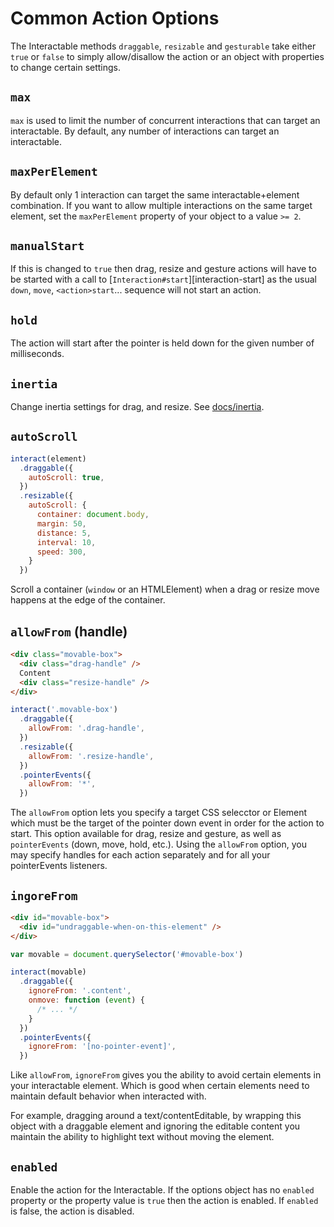 Common Action Options
=====================

The Interactable methods `draggable`, `resizable` and `gesturable` take either
`true` or `false` to simply allow/disallow the action or an object with
properties to change certain settings.

`max`
-----

`max` is used to limit the number of concurrent interactions that can target an
interactable. By default, any number of interactions can target an
interactable.

`maxPerElement`
---------------

By default only 1 interaction can target the same interactable+element
combination. If you want to allow multiple interactions on the same target
element, set the `maxPerElement` property of your object to a value `>= 2`.

`manualStart`
-------------

If this is changed to `true` then drag, resize and gesture actions will have to
be started with a call to [`Interaction#start`][interaction-start] as the usual
`down`, `move`, `<action>start`... sequence will not start an action.

`hold`
------

The action will start after the pointer is held down for the given number of milliseconds.

`inertia`
---------

Change inertia settings for drag, and resize. See [docs/inertia](<%= url_for '/docs/inertia' %>).

`autoScroll`
------------

```javascript
interact(element)
  .draggable({
    autoScroll: true,
  })
  .resizable({
    autoScroll: {
      container: document.body,
      margin: 50,
      distance: 5,
      interval: 10,
      speed: 300,
    }
  })
```

Scroll a container (`window` or an HTMLElement) when a drag or resize move
happens at the edge of the container.

`allowFrom` (handle)
--------------------

```html
<div class="movable-box">
  <div class="drag-handle" />
  Content
  <div class="resize-handle" />
</div>
```

```javascript
interact('.movable-box')
  .draggable({
    allowFrom: '.drag-handle',
  })
  .resizable({
    allowFrom: '.resize-handle',
  })
  .pointerEvents({
    allowFrom: '*',
  })
```

The `allowFrom` option lets you specify a target CSS selecctor or Element which
must be the target of the pointer down event in order for the action to start.
This option available for drag, resize and gesture, as well as `pointerEvents`
(down, move, hold, etc.). Using the `allowFrom` option, you may specify handles
for each action separately and for all your pointerEvents listeners.

`ingoreFrom`
------------

```html
<div id="movable-box">
  <div id="undraggable-when-on-this-element" />
</div>
```

```javascript
var movable = document.querySelector('#movable-box')

interact(movable)
  .draggable({
    ignoreFrom: '.content',
    onmove: function (event) {
      /* ... */
    }
  })
  .pointerEvents({
    ignoreFrom: '[no-pointer-event]',
  })
```

Like `allowFrom`, `ignoreFrom` gives you the ability to avoid certain
elements in your interactable element. Which is good when certain
elements need to maintain default behavior when interacted with.

For example, dragging around a text/contentEditable, by wrapping this
object with a draggable element and ignoring the editable content you
maintain the ability to highlight text without moving the element.

`enabled`
---------

Enable the action for the Interactable. If the options object has no `enabled`
property or the property value is `true` then the action is enabled. If
`enabled` is false, the action is disabled.
